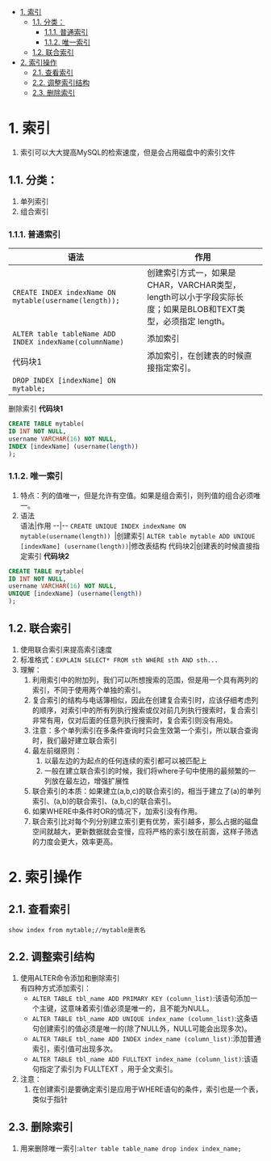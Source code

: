 <!-- TOC -->

- [1. 索引](#1-索引)
  - [1.1. 分类：](#11-分类)
    - [1.1.1. 普通索引](#111-普通索引)
    - [1.1.2. 唯一索引](#112-唯一索引)
  - [1.2. 联合索引](#12-联合索引)
- [2. 索引操作](#2-索引操作)
  - [2.1. 查看索引](#21-查看索引)
  - [2.2. 调整索引结构](#22-调整索引结构)
  - [2.3. 删除索引](#23-删除索引)

<!-- /TOC -->

# 1. 索引

1. 索引可以大大提高MySQL的检索速度，但是会占用磁盘中的索引文件

## 1.1. 分类：
1. 单列索引
2. 组合索引

### 1.1.1. 普通索引  
语法|作用
----|---
`CREATE INDEX indexName ON mytable(username(length)); `|创建索引方式一，如果是CHAR，VARCHAR类型，length可以小于字段实际长度；如果是BLOB和TEXT类型，必须指定 length。
`ALTER table tableName ADD INDEX indexName(columnName)`|添加索引
代码块1|添加索引，在创建表的时候直接指定索引。
`DROP INDEX [indexName] ON mytable; `|
删除索引
**代码块1**
```SQL
CREATE TABLE mytable( 
ID INT NOT NULL, 
username VARCHAR(16) NOT NULL,  
INDEX [indexName] (username(length))
);
```

### 1.1.2. 唯一索引
1. 特点：列的值唯一，但是允许有空值。如果是组合索引，则列值的组合必须唯一。
2. 语法  
语法|作用
--|--
`CREATE UNIQUE INDEX indexName ON mytable(username(length)) `|创建索引
`ALTER table mytable ADD UNIQUE [indexName] (username(length))`|修改表结构
代码块2|创建表的时候直接指定索引
**代码块2**
```SQL
CREATE TABLE mytable(  
ID INT NOT NULL,
username VARCHAR(16) NOT NULL,
UNIQUE [indexName] (username(length))
);
```

## 1.2. 联合索引
1. 使用联合索引来提高索引速度
2. 标准格式：`EXPLAIN SELECT* FROM sth WHERE sth AND sth...`
3. 理解：
   1. 利用索引中的附加列，我们可以所想搜索的范围，但是用一个具有两列的索引，不同于使用两个单独的索引。
   2. 复合索引的结构与电话簿相似，因此在创建复合索引时，应该仔细考虑列的顺序，对索引中的所有列执行搜索或仅对前几列执行搜索时，复合索引非常有用，仅对后面的任意列执行搜索时，复合索引则没有用处。
   3. 注意：多个单列索引在多条件查询时只会生效第一个索引，所以联合查询时，我们最好建立联合索引
   4. 最左前缀原则：
      1. 以最左边的为起点的任何连续的索引都可以被匹配上
      2. 一般在建立联合索引的时候，我们将where子句中使用的最频繁的一列放在最左边，增强扩展性
   5. 联合索引的本质：如果建立(a,b,c)的联合索引的，相当于建立了(a)的单列索引、(a,b)的联合索引、(a,b,c)的联合索引。
   6. 如果WHERE中条件时OR的情况下，加索引没有作用。
   7. 联合索引比对每个列分别建立索引更有优势，索引越多，那么占据的磁盘空间就越大，更新数据就会变慢，应将严格的索引放在前面，这样子筛选的力度会更大，效率更高。

# 2. 索引操作

## 2.1. 查看索引
`show index from mytable;//mytable是表名`

## 2.2. 调整索引结构
1. 使用ALTER命令添加和删除索引  
有四种方式添加索引：
   + `ALTER TABLE tbl_name ADD PRIMARY KEY (column_list)`:该语句添加一个主键，这意味着索引值必须是唯一的，且不能为NULL。
   + `ALTER TABLE tbl_name ADD UNIQUE index_name (column_list)`:这条语句创建索引的值必须是唯一的(除了NULL外，NULL可能会出现多次)。
   + `ALTER TABLE tbl_name ADD INDEX index_name (column_list)`:添加普通索引，索引值可出现多次。
   + `ALTER TABLE tbl_name ADD FULLTEXT index_name (column_list)`:该语句指定了索引为 FULLTEXT ，用于全文索引。
2. 注意：
   1. 在创建索引是要确定索引是应用于WHERE语句的条件，索引也是一个表，类似于指针

## 2.3. 删除索引
1. 用来删除唯一索引:`alter table table_name drop index index_name;`